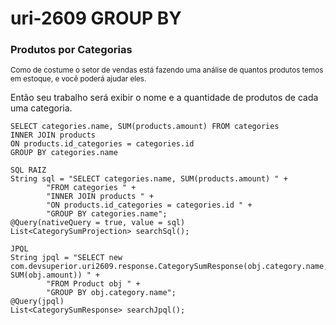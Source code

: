 # uri-2609 GROUP BY
### Produtos por Categorias
<sub>Como de costume o setor de vendas está fazendo uma análise de quantos produtos temos em estoque, e você poderá ajudar eles.

Então seu trabalho será exibir o nome e a quantidade de produtos de cada uma categoria.</sub>
```
SELECT categories.name, SUM(products.amount) FROM categories
INNER JOIN products
ON products.id_categories = categories.id
GROUP BY categories.name

SQL RAIZ
String sql = "SELECT categories.name, SUM(products.amount) " +
        "FROM categories " +
        "INNER JOIN products " +
        "ON products.id_categories = categories.id " +
        "GROUP BY categories.name";
@Query(nativeQuery = true, value = sql)
List<CategorySumProjection> searchSql();

JPQL
String jpql = "SELECT new com.devsuperior.uri2609.response.CategorySumResponse(obj.category.name, SUM(obj.amount)) " +
        "FROM Product obj " +
        "GROUP BY obj.category.name";
@Query(jpql)
List<CategorySumResponse> searchJpql();

```
